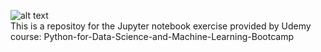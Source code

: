 ![alt text](https://process.fs.teachablecdn.com/ADNupMnWyR7kCWRvm76Laz/resize=width:705/https://www.filepicker.io/api/file/HMKD71zyRIKprAOlvsRG)
<br>This is a repositoy for the Jupyter notebook exercise provided by Udemy course: Python-for-Data-Science-and-Machine-Learning-Bootcamp
